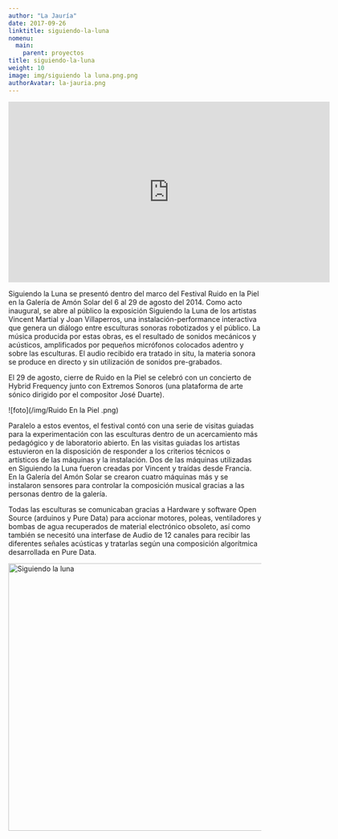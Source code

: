 ```yaml
---
author: "La Jauría"
date: 2017-09-26
linktitle: siguiendo-la-luna
nomenu:
  main:
    parent: proyectos
title: siguiendo-la-luna
weight: 10
image: img/siguiendo la luna.png.png
authorAvatar: la-jauria.png
---
```

<iframe src="https://player.vimeo.com/video/105212396" width="640" height="360" frameborder="0" webkitallowfullscreen mozallowfullscreen allowfullscreen></iframe>


Siguiendo la Luna se presentó dentro del marco del Festival Ruido en la Piel en la Galería de Amón Solar del 6 al 29 de agosto del 2014. Como acto inaugural, se abre al público la exposición Siguiendo la Luna de los artistas Vincent Martial y Joan Villaperros, una instalación-performance interactiva que genera un diálogo entre esculturas sonoras robotizados y el público. La música producida por estas obras, es el resultado de sonidos mecánicos y acústicos, amplificados por pequeños micrófonos colocados adentro y sobre las esculturas. El audio recibido era tratado in situ, la materia sonora se produce en directo y sin utilización de sonidos pre-grabados.

El 29 de agosto, cierre de Ruido en la Piel se celebró con  un  concierto  de  Hybrid  Frequency  junto  con Extremos Sonoros  (una  plataforma  de  arte sónico dirigido por el compositor José Duarte).

![foto](/img/Ruido En la Piel .png)

Paralelo a estos eventos, el festival contó con una serie de visitas guiadas para la experimentación con las esculturas dentro de un acercamiento más pedagógico y de laboratorio abierto. En las visitas guiadas los artistas estuvieron en la disposición de responder a los criterios técnicos o artísticos de las máquinas y la instalación. Dos de las máquinas utilizadas en Siguiendo la Luna fueron creadas por Vincent y traídas desde Francia. En la Galería del Amón Solar se crearon cuatro máquinas más y se instalaron sensores para controlar la composición musical gracias a las personas dentro de la galería.

Todas las esculturas se comunicaban gracias a Hardware y software Open Source (arduinos y Pure Data) para accionar motores, poleas, ventiladores y bombas de agua recuperados de material electrónico obsoleto, así como también se necesitó una interfase de Audio de 12 canales para recibir las diferentes señales acústicas y tratarlas según una composición algorítmica desarrollada en Pure Data.


<a data-flickr-embed="true"  href="https://www.flickr.com/photos/163695807@N06/albums/72157695593069634" title="Siguiendo la luna"><img src="https://farm1.staticflickr.com/966/26931986347_8728612530_c.jpg" width="800" height="533" alt="Siguiendo la luna"></a><script async src="//embedr.flickr.com/assets/client-code.js" charset="utf-8"></script>
